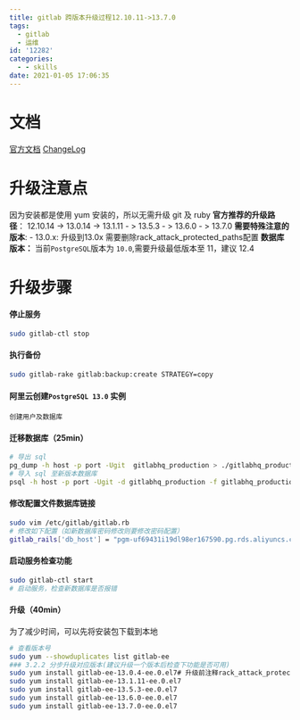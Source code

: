```yaml
---
title: gitlab 跨版本升级过程12.10.11->13.7.0
tags:
  - gitlab
  - 运维
id: '12282'
categories:
  - - skills
date: 2021-01-05 17:06:35
---
```


# 文档

[官方文档](https://docs.gitlab.com/ee/update/README.html "官方文档") [ChangeLog](https://gitlab.com/gitlab-org/gitlab/-/blob/master/CHANGELOG.md "ChangeLog")

# 升级注意点

因为安装都是使用 yum 安装的，所以无需升级 git 及 ruby **官方推荐的升级路径**： 12.10.14 -> 13.0.14 -> 13.1.11 - > 13.5.3 - > 13.6.0 - > 13.7.0 **需要特殊注意的版本**: - 13.0.x: 升级到13.0x 需要删除rack\_attack\_protected\_paths配置 **数据库版本：** 当前`PostgreSQL`版本为 `10.0`,需要升级最低版本至 11，建议 12.4
<!--more-->
# 升级步骤

#### 停止服务

```bash
sudo gitlab-ctl stop
```

#### 执行备份

```bash
sudo gitlab-rake gitlab:backup:create STRATEGY=copy
```

#### 阿里云创建`PostgreSQL 13.0` 实例

```
创建用户及数据库
```

#### 迁移数据库（25min）

```bash
# 导出 sql
pg_dump -h host -p port -Ugit  gitlabhq_production > ./gitlabhq_production.sql
# 导入 sql 至新版本数据库
psql -h host -p port -Ugit -d gitlabhq_production -f gitlabhq_production.sql
```

#### 修改配置文件数据库链接

```bash
sudo vim /etc/gitlab/gitlab.rb
# 修改如下配置（如新数据库密码修改则要修改密码配置）
gitlab_rails['db_host'] = "pgm-uf69431i19dl98er167590.pg.rds.aliyuncs.com"
```

#### 启动服务检查功能

```bash
sudo gitlab-ctl start
# 启动服务，检查新数据库是否报错
```

#### 升级（40min）

为了减少时间，可以先将安装包下载到本地

```bash
# 查看版本号
sudo yum --showduplicates list gitlab-ee
### 3.2.2 分步升级对应版本(建议升级一个版本后检查下功能是否可用)
sudo yum install gitlab-ee-13.0.4-ee.0.el7# 升级前注释rack_attack_protected_paths配置
sudo yum install gitlab-ee-13.1.11-ee.0.el7
sudo yum install gitlab-ee-13.5.3-ee.0.el7
sudo yum install gitlab-ee-13.6.0-ee.0.el7
sudo yum install gitlab-ee-13.7.0-ee.0.el7
```